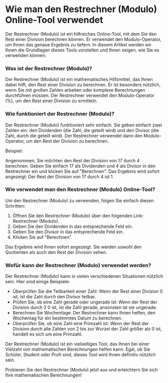Wie man den Restrechner (Modulo) Online-Tool verwendet
======================================================

Der Restrechner (Modulo) ist ein hilfreiches Online-Tool, mit dem Sie den Rest einer Division berechnen können. Er verwendet den Modulo-Operator, um Ihnen das genaue Ergebnis zu liefern. In diesem Artikel werden wir Ihnen die Grundlagen dieses Tools vorstellen und Ihnen zeigen, wie Sie es verwenden können.

### Was ist der Restrechner (Modulo)?

Der Restrechner (Modulo) ist ein mathematisches Hilfsmittel, das Ihnen dabei hilft, den Rest einer Division zu berechnen. Er ist besonders nützlich, wenn Sie mit großen Zahlen arbeiten oder komplexe Berechnungen durchführen müssen. Der Restrechner verwendet den Modulo-Operator (%), um den Rest einer Division zu ermitteln.

### Wie funktioniert der Restrechner (Modulo)?

Der Restrechner (Modulo) funktioniert sehr einfach. Sie geben einfach zwei Zahlen ein: den Dividenden (die Zahl, die geteilt wird) und den Divisor (die Zahl, durch die geteilt wird). Der Restrechner verwendet dann den Modulo-Operator, um den Rest der Division zu berechnen.

Beispiel:

Angenommen, Sie möchten den Rest der Division von 17 durch 4 berechnen. Geben Sie einfach 17 als Dividenden und 4 als Divisor in den Restrechner ein und klicken Sie auf "Berechnen". Das Ergebnis wird sofort angezeigt: Der Rest der Division von 17 durch 4 ist 1.

### Wie verwendet man den Restrechner (Modulo) Online-Tool?

Um den Restrechner (Modulo) zu verwenden, folgen Sie einfach diesen Schritten:

1. Öffnen Sie den Restrechner (Modulo) über den folgenden Link: Restrechner (Modulo).
2. Geben Sie den Dividenden in das entsprechende Feld ein.
3. Geben Sie den Divisor in das entsprechende Feld ein.
4. Klicken Sie auf "Berechnen".

Das Ergebnis wird Ihnen sofort angezeigt. Sie werden sowohl den Quotienten als auch den Rest der Division sehen.

### Wofür kann der Restrechner (Modulo) verwendet werden?

Der Restrechner (Modulo) kann in vielen verschiedenen Situationen nützlich sein. Hier sind einige Beispiele:

- Überprüfen Sie die Teilbarkeit einer Zahl: Wenn der Rest einer Division 0 ist, ist die Zahl durch den Divisor teilbar.
- Prüfen Sie, ob eine Zahl gerade oder ungerade ist: Wenn der Rest der Division durch 2 0 ist, ist die Zahl gerade, ansonsten ist sie ungerade.
- Berechnen Sie Wochentage: Der Restrechner kann Ihnen helfen, den Wochentag für ein bestimmtes Datum zu berechnen.
- Überprüfen Sie, ob eine Zahl eine Primzahl ist: Wenn der Rest der Division durch alle Zahlen von 2 bis zur Wurzel der Zahl größer als 0 ist, handelt es sich um eine Primzahl.

Der Restrechner (Modulo) ist ein vielseitiges Tool, das Ihnen bei einer Vielzahl von mathematischen Berechnungen helfen kann. Egal, ob Sie Schüler, Student oder Profi sind, dieses Tool wird Ihnen definitiv nützlich sein.

Probieren Sie den Restrechner (Modulo) jetzt aus und erleichtern Sie sich Ihre mathematischen Berechnungen!